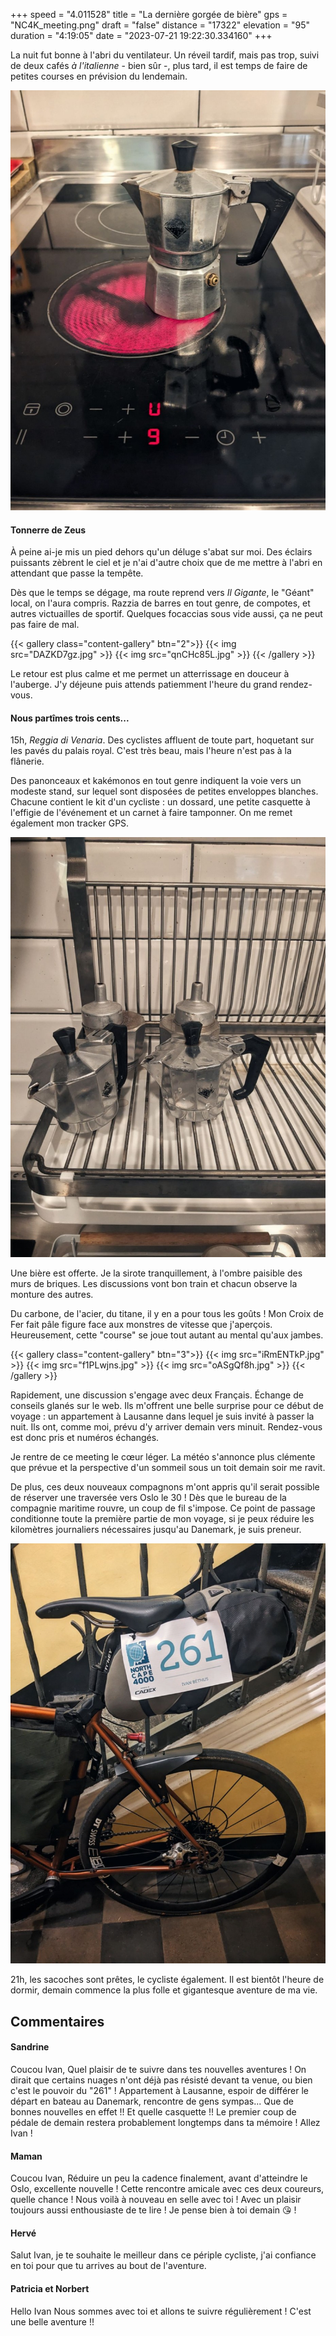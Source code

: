 +++
speed = "4.011528"
title = "La dernière gorgée de bière"
gps = "NC4K_meeting.png"
draft = "false"
distance = "17322"
elevation = "95"
duration = "4:19:05"
date = "2023-07-21 19:22:30.334160"
+++

La nuit fut bonne à l'abri du ventilateur. Un réveil tardif, mais pas trop, suivi de deux cafés _à l'italienne_ - bien sûr -, plus tard, il est temps de faire de petites courses en prévision du lendemain.
<!--more-->
![Préparatifs matinaux](DEwqoVZV.jpg)

#### Tonnerre de Zeus

À peine ai-je mis un pied dehors qu'un déluge s'abat sur moi. Des éclairs puissants zèbrent le ciel et je n'ai d'autre choix que de me mettre à l'abri en attendant que passe la tempête.

Dès que le temps se dégage, ma route reprend vers _Il Gigante_, le "Géant" local, on l'aura compris. Razzia de barres en tout genre, de compotes, et autres victuailles de sportif. Quelques focaccias sous vide aussi, ça ne peut pas faire de mal.

{{< gallery class="content-gallery" btn="2">}}
{{< img src="DAZKD7gz.jpg" >}}
{{< img src="qnCHc85L.jpg" >}}
{{< /gallery >}}

Le retour est plus calme et me permet un atterrissage en douceur à l'auberge. J'y déjeune puis attends patiemment l'heure du grand rendez-vous.

#### Nous partîmes trois cents...

15h, _Reggia di Venaria_. Des cyclistes affluent de toute part, hoquetant sur les pavés du palais royal. C'est très beau, mais l'heure n'est pas à la flânerie.

Des panonceaux et kakémonos en tout genre indiquent la voie vers un modeste stand, sur lequel sont disposées de petites enveloppes blanches. Chacune contient le kit d'un cycliste : un dossard, une petite casquette à l'effigie de l'événement et un carnet à faire tamponner. On me remet également mon tracker GPS.

![Le stand d'accueil](R9qQ3w8k.jpg)

Une bière est offerte. Je la sirote tranquillement, à l'ombre paisible des murs de briques. Les discussions vont bon train et chacun observe la monture des autres.

Du carbone, de l'acier, du titane, il y en a pour tous les goûts ! Mon Croix de Fer fait pâle figure face aux monstres de vitesse que j'aperçois. Heureusement, cette "course" se joue tout autant au mental qu'aux jambes.

{{< gallery class="content-gallery" btn="3">}}
{{< img src="iRmENTkP.jpg" >}}
{{< img src="f1PLwjns.jpg" >}}
{{< img src="oASgQf8h.jpg" >}}
{{< /gallery >}}

Rapidement, une discussion s'engage avec deux Français. Échange de conseils glanés sur le web. Ils m'offrent une belle surprise pour ce début de voyage : un appartement à Lausanne dans lequel je suis invité à passer la nuit. Ils ont, comme moi, prévu d'y arriver demain vers minuit. Rendez-vous est donc pris et numéros échangés.

Je rentre de ce meeting le cœur léger. La météo s'annonce plus clémente que prévue et la perspective d'un sommeil sous un toit demain soir me ravit.

De plus, ces deux nouveaux compagnons m'ont appris qu'il serait possible de réserver une traversée vers Oslo le 30 ! Dès que le bureau de la compagnie maritime rouvre, un coup de fil s'impose. Ce point de passage conditionne toute la première partie de mon voyage, si je peux réduire les kilomètres journaliers nécessaires jusqu'au Danemark, je suis preneur.

![Fin de journée au meeting](NiP9WKTk.jpg)

21h, les sacoches sont prêtes, le cycliste également. Il est bientôt l'heure de dormir, demain commence la plus folle et gigantesque aventure de ma vie.

## Commentaires

#### Sandrine
Coucou Ivan,
Quel plaisir de te suivre dans tes nouvelles aventures !
On dirait que certains nuages n'ont déjà pas résisté devant ta venue, ou bien c'est le pouvoir du "261" !
Appartement à Lausanne, espoir de différer le départ en bateau au Danemark, rencontre de gens sympas... Que de bonnes nouvelles en effet !!
Et quelle casquette !!
Le premier coup de pédale de demain restera probablement longtemps dans ta mémoire !
Allez Ivan !

#### Maman
Coucou Ivan,
Réduire un peu la cadence finalement, avant d'atteindre le Oslo, excellente nouvelle ! Cette rencontre amicale avec ces deux coureurs, quelle chance !
Nous voilà à nouveau en selle avec toi ! Avec un plaisir toujours aussi enthousiaste de te lire ! Je pense bien à toi demain 😘 !

#### Hervé
Salut Ivan, je te souhaite le meilleur dans ce périple cycliste, j'ai confiance en toi pour que tu arrives au bout de l'aventure.

#### Patricia et Norbert
Hello Ivan
Nous sommes avec toi et allons te suivre régulièrement !
C'est une belle aventure !!
